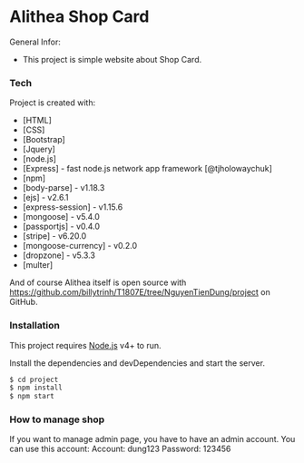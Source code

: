 # Alithea Shop Card

General Infor: 
-    This project is simple website about Shop Card.


### Tech

Project is created with:

* [HTML]
* [CSS]
* [Bootstrap]
* [Jquery] 
* [node.js]
* [Express] - fast node.js network app framework [@tjholowaychuk]
* [npm] 
* [body-parse] - v1.18.3
* [ejs] - v2.6.1
* [express-session] - v1.15.6
* [mongoose] - v5.4.0
* [passportjs] - v0.4.0
* [stripe] - v6.20.0
* [mongoose-currency] - v0.2.0
* [dropzone] - v5.3.3
* [multer]

And of course Alithea itself is open source with https://github.com/billytrinh/T1807E/tree/NguyenTienDung/project
on GitHub.

### Installation

This project requires [Node.js](https://nodejs.org/) v4+ to run.

Install the dependencies and devDependencies and start the server.

```sh
$ cd project
$ npm install
$ npm start
```

### How to manage shop

If you want to manage admin page, you have to have an admin account. You can use this account:
Account: dung123
Password: 123456



